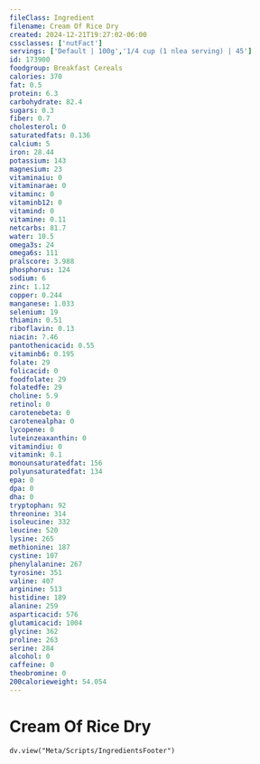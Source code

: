 ```yaml
---
fileClass: Ingredient
filename: Cream Of Rice Dry
created: 2024-12-21T19:27:02-06:00
cssclasses: ['nutFact']
servings: ['Default | 100g','1/4 cup (1 nlea serving) | 45']
id: 173900
foodgroup: Breakfast Cereals
calories: 370
fat: 0.5
protein: 6.3
carbohydrate: 82.4
sugars: 0.3
fiber: 0.7
cholesterol: 0
saturatedfats: 0.136
calcium: 5
iron: 28.44
potassium: 143
magnesium: 23
vitaminaiu: 0
vitaminarae: 0
vitaminc: 0
vitaminb12: 0
vitamind: 0
vitamine: 0.11
netcarbs: 81.7
water: 10.5
omega3s: 24
omega6s: 111
pralscore: 3.988
phosphorus: 124
sodium: 6
zinc: 1.12
copper: 0.244
manganese: 1.033
selenium: 19
thiamin: 0.51
riboflavin: 0.13
niacin: 7.46
pantothenicacid: 0.55
vitaminb6: 0.195
folate: 29
folicacid: 0
foodfolate: 29
folatedfe: 29
choline: 5.9
retinol: 0
carotenebeta: 0
carotenealpha: 0
lycopene: 0
luteinzeaxanthin: 0
vitamindiu: 0
vitamink: 0.1
monounsaturatedfat: 156
polyunsaturatedfat: 134
epa: 0
dpa: 0
dha: 0
tryptophan: 92
threonine: 314
isoleucine: 332
leucine: 520
lysine: 265
methionine: 187
cystine: 107
phenylalanine: 267
tyrosine: 351
valine: 407
arginine: 513
histidine: 189
alanine: 259
asparticacid: 576
glutamicacid: 1004
glycine: 362
proline: 263
serine: 284
alcohol: 0
caffeine: 0
theobromine: 0
200calorieweight: 54.054
---
```


# Cream Of Rice Dry

```dataviewjs
dv.view("Meta/Scripts/IngredientsFooter")
```